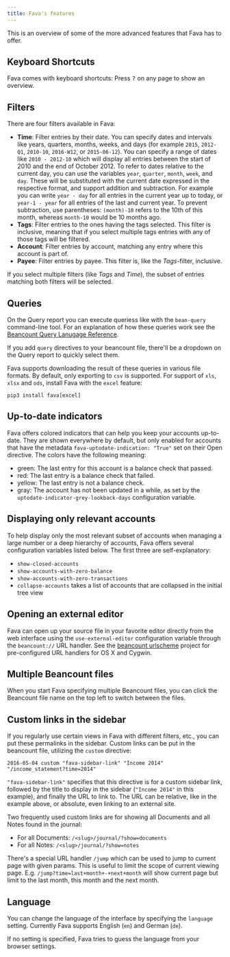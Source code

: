 ```yaml
---
title: Fava's features
---
```


This is an overview of some of the more advanced features that Fava has to offer.

## Keyboard Shortcuts

Fava comes with keyboard shortcuts: Press <kbd>?</kbd> on any page to show an
overview.

## Filters

There are four filters available in Fava:

- **Time**: Filter entries by their date. You can specify dates and intervals
  like years, quarters, months, weeks, and days (for example `2015`, `2012-Q1`,
  `2010-10`, `2016-W12`, or `2015-06-12`). You can specify a range of dates
  like `2010 - 2012-10` which will display all entries between the start of 2010
  and the end of October 2012.
  To refer to dates relative to the current day, you can use the variables
  `year`, `quarter`, `month`, `week`, and `day`. These will be substituted with
  the current date expressed in the respective format, and support addition and
  subtraction. For example you can write `year - day` for all entries in the
  current year up to today, or `year-1 - year` for all entries of the last and
  current year. To prevent subtraction, use parentheses: `(month)-10` refers to
  the 10th of this month, whereas `month-10` would be 10 months ago.
- **Tags**: Filter entries to the ones having the tags selected. This filter is
  inclusive, meaning that if you select multiple tags entries with any of those
  tags will be filtered.
- **Account**: Filter entries by account, matching any entry where this account
  is part of.
- **Payee**: Filter entries by payee. This filter is, like the *Tags*-filter,
  inclusive.

If you select multiple filters (like *Tags* and *Time*), the subset of entries
matching both filters will be selected.

## Queries

On the Query report you can execute queriess like with the `bean-query`
command-line tool. For an explanation of how these queries work see
the [Beancount Query Lanugage Reference](http://furius.ca/beancount/doc/query).

If you add `query` directives to your beancount file, there'll be a dropdown on
the Query report to quickly select them.

Fava supports downloading the result of these queries in various file formats.
By default, only exporting to `csv` is supported. For support of `xls`, `xlsx`
and `ods`, install Fava with the `excel` feature:

    pip3 install fava[excel]

## Up-to-date indicators

Fava offers colored indicators that can help you keep your accounts up-to-date.
They are shown everywhere by default, but only enabled for accounts that have
the metadata `fava-uptodate-indication: "True"` set on their Open directive.
The colors have the following meaning:

- green: The last entry for this account is a balance check that passed.
- red: The last entry is a balance check that failed.
- yellow: The last entry is not a balance check.
- gray: The account has not been updated in a while, as set by the
  `uptodate-indicator-grey-lookback-days` configuration variable.

## Displaying only relevant accounts

To help display only the most relevant subset of accounts when managing a large number
or a deep hierarchy of accounts, Fava offers several configuration variables listed
below. The first three are self-explanatory:

- `show-closed-accounts`
- `show-accounts-with-zero-balance`
- `show-accounts-with-zero-transactions`
- `collapse-accounts` takes a list of accounts that are collapsed in the initial tree view

## Opening an external editor

Fava can open up your source file in your favorite editor directly from the web
interface using the `use-external-editor` configuration variable through the
`beancount://` URL handler. See the [beancount
urlscheme](https://github.com/aumayr/beancount_urlscheme) project for
pre-configured URL handlers for OS X and Cygwin.

## Multiple Beancount files

When you start Fava specifying multiple Beancount files, you can click the
Beancount file name on the top left to switch between the files.

## Custom links in the sidebar

If you regularly use certain views in Fava with different filters, etc., you can
put these permalinks in the sidebar. Custom links can be put in the beancount
file, utilizing the `custom` directive:

    2016-05-04 custom "fava-sidebar-link" "Income 2014" "/income_statement?time=2014"

`"fava-sidebar-link"` specifies that this directive is for a custom sidebar
link, followed by the title to display in the sidebar (`"Income 2014"` in this
example), and finally the URL to link to. The URL can be relative, like in the
example above, or absolute, even linking to an external site.

Two frequently used custom links are for showing all Documents and all Notes
found in the journal:

- For all Documents: `/<slug>/journal/?show=documents`
- For all Notes: `/<slug>/journal/?show=notes`

There's a special URL handler `/jump` which can be used to jump to
current page with given params. This is useful to limit the scope of
current viewing page. E.g. `/jump?time=last+month+-+next+month` will
show current page but limit to the last month, this month and the next
month.

## Language

You can change the language of the interface by specifying the `language` setting.
Currently Fava supports English (`en`) and German (`de`).

If no setting is specified, Fava tries to guess the language from your browser
settings.
